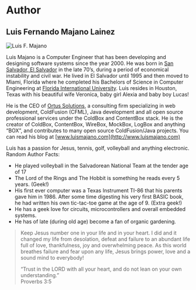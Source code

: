 # Author

## Luis Fernando Majano Lainez <a href="#luis-fernando-majano-lainez" id="luis-fernando-majano-lainez"></a>

![Luis F. Majano](https://gblobscdn.gitbook.com/assets%2F-LA-UVvPgjhMENW3Vxyw%2F-Lp--EWtp3xjxml3GK\_1%2F-Lp-0mh7rFCs1esEicGW%2Fassets--LA-UVvG0NM7NpDzssBL--Lk6BFGIHo1oV7R83\_YL--Lk6D1zW4YSdITH86ZYX-Luis%20F%20Majano.jpg?alt=media\&token=83e7ce80-a533-4f83-b750-2f75cf833229)



Luis Majano is a Computer Engineer that has been developing and designing software systems since the year 2000. He was born in [San Salvador, El Salvador](http://en.wikipedia.org/wiki/El\_Salvador) in the late 70’s, during a period of economical instability and civil war. He lived in El Salvador until 1995 and then moved to Miami, Florida where he completed his Bachelors of Science in Computer Engineering at [Florida International University](http://fiu.edu). Luis resides in Houston, Texas with his beautiful wife Veronica, baby girl Alexia and baby boy Lucas!

He is the CEO of [Ortus Solutions](http://www.ortussolutions.com), a consulting firm specializing in web development, ColdFusion (CFML), Java development and all open source professional services under the ColdBox and ContentBox stack. He is the creator of ColdBox, ContentBox, WireBox, MockBox, LogBox and anything “BOX”, and contributes to many open source ColdFusion/Java projects. You can read his blog at [www.luismajano.com](http://www.luismajano.com)

Luis has a passion for Jesus, tennis, golf, volleyball and anything electronic. Random Author Facts:

* He played volleyball in the Salvadorean National Team at the tender age of 17
* The Lord of the Rings and The Hobbit is something he reads every 5 years. (Geek!)
* His first ever computer was a Texas Instrument TI-86 that his parents gave him in 1986. After some time digesting his very first BASIC book, he had written his own tic-tac-toe game at the age of 9. (Extra geek!)
* He has a geek love for circuits, microcontrollers and overall embedded systems.
* He has of late (during old age) become a fan of organic gardening.

> Keep Jesus number one in your life and in your heart. I did and it changed my life from desolation, defeat and failure to an abundant life full of love, thankfulness, joy and overwhelming peace. As this world breathes failure and fear upon any life, Jesus brings power, love and a sound mind to everybody!
>
> “Trust in the LORD with all your heart, and do not lean on your own understanding.”\
> Proverbs 3:5
